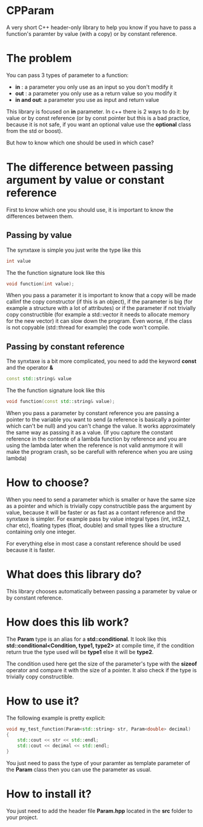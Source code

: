 # CPParam
A very short C++ header-only library to help you know if you have to pass a function's paramter by value (with a copy) or by constant reference.

# The problem
You can pass 3 types of parameter to a function:
* __in__ : a parameter you only use as an input so you don't modify it
* __out__ : a parameter you only use as a return value so you modify it
* __in and out__: a parameter you use as input and return value

This library is focused on __in__ parameter. In c++ there is 2 ways to do it: by value or by const reference (or by const pointer but this is a bad practice, because it is not safe, if you want an optional value use the __optional__ class from the std or boost).

But how to know which one should be used in which case?

# The difference between passing argument by value or constant reference
First to know which one you should use, it is important to know the differences between them.

## Passing by value
The synxtaxe is simple you just write the type like this
```C++
int value
```
The the function signature look like this
```C++
void function(int value);
```

When you pass a parameter it is important to know that a copy will be made callinf the copy constructor (if this is an object), if the parameter is big (for example a structure with a lot of attributes) or if the parameter if not trivially copy constructible (for example a std::vector it needs to allocate memory for the new vector) it can slow down the program. Even worse, if the class is not copyable (std::thread for example) the code won't compile.

## Passing by constant reference
The synxtaxe is a bit more complicated, you need to add the keyword __const__ and the operator __&__
```C++
const std::string& value
```
The the function signature look like this
```C++
void function(const std::string& value);
```

When you pass a parameter by constant reference you are passing a pointer to the variable you want to send (a reference is basically a pointer which can't be null) and you can't change the value. It works approximately the same way as passing it as a value. (If you capture the constant reference in the contexte of a lambda function by reference and you are using the lambda later when the reference is not valid anmymore it will make the program crash, so be carefull with reference when you are using lambda)

# How to choose?
When you need to send a parameter which is smaller or have the same size as a pointer and which is trivially copy constructible pass the argument by value, because it will be faster or as fast as a contant reference and the synxtaxe is simpler. For example pass by value integral types (int, int32_t, char etc), floating types (float, double) and small types like a structure containing only one integer.

For everything else in most case a constant reference should be used because it is faster.

# What does this library do?
This library chooses automatically between passing a parameter by value or by constant reference.

# How does this lib work?
The __Param__ type is an alias for a __std::conditional__. It look like this __std::conditional<Condition, type1, type2>__ at compile time, if the condition return true the type used will be __type1__ else it will be __type2__.

The condition used here get the size of the parameter's type with the __sizeof__ operator and compare it with the size of a pointer. It also check if the type is trivially copy constructible.

# How to use it?
The following example is pretty explicit:
```C++
void my_test_function(Param<std::string> str, Param<double> decimal)
{
	std::cout << str << std::endl;
	std::cout << decimal << std::endl;
}
```
You just need to pass the type of your paramter as template parameter of the __Param__ class then you can use the parameter as usual.


# How to install it?
You just need to add the header file __Param.hpp__ located in the __src__ folder to your project.